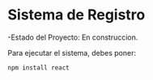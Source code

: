 <h1>Sistema de Registro</h1>
-Estado del Proyecto: En construccion.

Para ejecutar el sistema, debes poner:

```npm install react```
